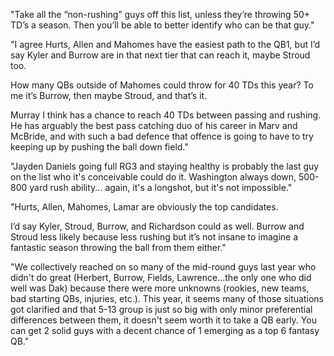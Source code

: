 "Take all the “non-rushing” guys off this list, unless they’re throwing 50+ TD’s a season. Then you’ll be able to better identify who can be that guy."

"I agree Hurts, Allen and Mahomes have the easiest path to the QB1, but I’d say Kyler and Burrow are in that next tier that can reach it, maybe Stroud too.

How many QBs outside of Mahomes could throw for 40 TDs this year? To me it’s Burrow, then maybe Stroud, and that’s it.

Murray I think has a chance to reach 40 TDs between passing and rushing. He has arguably the best pass catching duo of his career in Marv and McBride, and with such a bad defence that offence is going to have to try keeping up by pushing the ball down field."

"Jayden Daniels going full RG3 and staying healthy is probably the last guy on the list who it's conceivable could do it. Washington always down, 500-800 yard rush ability... again, it's a longshot, but it's not impossible."

"Hurts, Allen, Mahomes, Lamar are obviously the top candidates.

I’d say Kyler, Stroud, Burrow, and Richardson could as well. Burrow and Stroud less likely because less rushing but it’s not insane to imagine a fantastic season throwing the ball from them either."

"We collectively reached on so many of the mid-round guys last year who didn't do great (Herbert, Burrow, Fields, Lawrence...the only one who did well was Dak) because there were more unknowns (rookies, new teams, bad starting QBs, injuries, etc.). This year, it seems many of those situations got clarified and that 5-13 group is just so big with only minor preferential differences between them, it doesn't seem worth it to take a QB early. You can get 2 solid guys with a decent chance of 1 emerging as a top 6 fantasy QB."